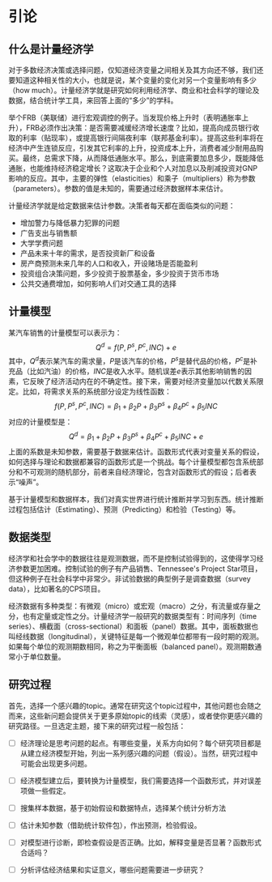 # 引论

## 什么是计量经济学
对于多数经济决策或选择问题，仅知道经济变量之间相关及其方向还不够，我们还要知道这种相关性的大小，也就是说，某个变量的变化对另一个变量影响有多少（how much）。计量经济学就是研究如何利用经济学、商业和社会科学的理论及数据，结合统计学工具，来回答上面的“多少”的学科。

举个FRB（美联储）进行宏观调控的例子。当发现价格上升时（表明通胀率上升），FRB必须作出决策：是否需要减缓经济增长速度？比如，提高向成员银行收取的利率（贴现率），或提高银行间隔夜利率（联邦基金利率）。提高这些利率将在经济中产生连锁反应，引发其它利率的上升，投资成本上升，消费者减少耐用品购买。最终，总需求下降，从而降低通胀水平。那么，到底需要加息多少，既能降低通胀，也能维持经济稳定增长？这取决于企业和个人对加息以及削减投资对GNP影响的反应。其中，主要的弹性（elasticities）和乘子（multipliers）称为参数（parameters）。参数的值是未知的，需要通过经济数据样本来估计。

计量经济学就是给定数据来估计参数。决策者每天都在面临类似的问题：

- 增加警力与降低暴力犯罪的问题
- 广告支出与销售额
- 大学学费问题
- 产品未来十年的需求，是否投资新厂和设备
- 房产商预测未来几年的人口和收入，开设赌场是否能盈利
- 投资组合决策问题，多少投资于股票基金，多少投资于货币市场
- 公共交通费增加，如何影响人们对交通工具的选择

## 计量模型
某汽车销售的计量模型可以表示为：
$$Q^d=f(P,P^s,P^c,INC) +e$$
其中，$Q^d$表示某汽车的需求量，$P$是该汽车的价格，$P^s$是替代品的价格，$P^c$是补充品（比如汽油）的价格，$INC$是收入水平。随机误差$e$表示其他影响销售的因素，它反映了经济活动内在的不确定性。接下来，需要对经济变量加以代数关系限定。比如，将需求关系的系统部分设定为线性函数：
$$f(P,P^s,P^c,INC)=\beta_1+\beta_2 P+\beta_3 P^s+\beta_4 P^c+\beta_5 INC$$
对应的计量模型是：
$$Q^d=\beta_1+\beta_2 P+\beta_3 P^s+\beta_4 P^c+\beta_5 INC+e$$
上面的系数是未知参数，需要基于数据来估计。函数形式代表对变量关系的假设，如何选择与理论和数据都兼容的函数形式是一个挑战。每个计量模型都包含系统部分和不可观测的随机部分，前者来自经济理论，包含对函数形式的假设；后者表示“噪声”。

基于计量模型和数据样本，我们对真实世界进行统计推断并学习到东西。统计推断过程包括估计（Estimating）、预测（Predicting）和检验（Testing）等。

## 数据类型
经济学和社会学中的数据往往是观测数据，而不是控制试验得到的，这使得学习经济参数更加困难。控制试验的例子有产品销售、Tennessee's Project Star项目，但这种例子在社会科学中非常少。非试验数据的典型例子是调查数据（survey data），比如著名的CPS项目。

经济数据有多种类型：有微观（micro）或宏观（macro）之分，有流量或存量之分，也有定量或定性之分。计量经济学一般研究的数据类型有：时间序列（time series）、横截面（cross-sectional）和面板（panel）数据。其中，面板数据也叫经线数据（longitudinal），关键特征是每一个微观单位都带有一段时期的观测。如果每个单位的观测期数相同，称之为平衡面板（balanced panel）。观测期数通常小于单位数量。

## 研究过程
首先，选择一个感兴趣的topic。通常在研究这个topic过程中，其他问题也会随之而来，这些新问题会提供关于更多原始topic的线索（灵感），或者使你更感兴趣的研究路径。一旦选定主题，接下来的研究过程一般包括：

- [ ] 经济理论是思考问题的起点。有哪些变量，关系方向如何？每个研究项目都是从建立经济模型开始，列出一系列感兴趣的问题（假设）。当然，研究过程中可能会出现更多问题。

- [ ] 经济模型建立后，要转换为计量模型，我们需要选择一个函数形式，并对误差项做一些假定。
- [ ] 搜集样本数据，基于初始假设和数据特点，选择某个统计分析方法
- [ ] 估计未知参数（借助统计软件包），作出预测，检验假设。
- [ ] 对模型进行诊断，即检查假设是否正确。比如，解释变量是否显著？函数形式合适吗？
- [ ] 分析评估经济结果和实证意义，哪些问题需要进一步研究？

